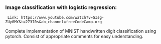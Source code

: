 ### Image classification with logistic regression:
     Link: https://www.youtube.com/watch?v=GIsg-ZUy0MY&t=27370s&ab_channel=freeCodeCamp.org

Complete implementation of MNIST handwritten digit classification using pytorch.
Consist of appropriate comments for easy understanding.
